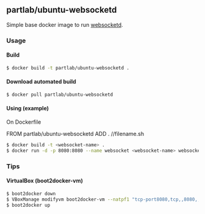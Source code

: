 ## partlab/ubuntu-websocketd

Simple base docker image to run [websocketd](http://websocketd.com/).

### Usage

#### Build

```bash
$ docker build -t partlab/ubuntu-websocketd .
```

#### Download automated build

```bash
$ docker pull partlab/ubuntu-websocketd
```

#### Using (example)

On Dockerfile

FROM partlab/ubuntu-websocketd
ADD . /<path>/filename.sh

```bash
$ docker build -t <websocket-name> .
$ docker run -d -p 8080:8080 --name websocket <websocket-name> websocketd --port=8080 --devconsole /<path>/filename.sh
```

### Tips

#### VirtualBox (boot2docker-vm)

```bash
$ boot2docker down
$ VBoxManage modifyvm boot2docker-vm --natpf1 "tcp-port8080,tcp,,8080,,8080"
$ boot2docker up
```
